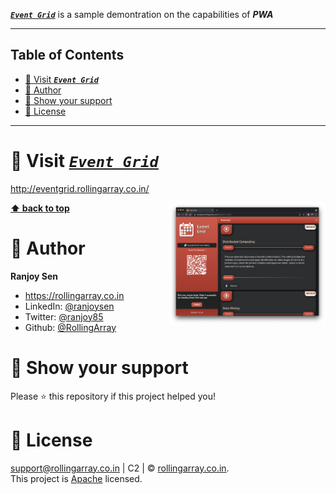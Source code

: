 
***[`Event Grid`](http://eventgrid.rollingarray.co.in/)*** is a sample demontration on the capabilities of ***PWA***

---

## Table of Contents
- [:link: Visit ***`Event Grid`***](#link-visit-event-grid)
- [:link: Author](#link-author)
- [:link: Show your support](#link-show-your-support)
- [:link: License](#link-license)


---
# :link: Visit ***[`Event Grid`](http://eventgrid.rollingarray.co.in/)***
http://eventgrid.rollingarray.co.in/

<img width="250" align="right" src="https://github.com/RollingArray/event-grid-app/blob/main/app-shots/desktop-1.png?raw=true" alt="demo"/>

**[⬆ back to top](#table-of-contents)**

# :link: Author
**Ranjoy Sen**

- https://rollingarray.co.in
- LinkedIn: [@ranjoysen](Https://www.Linkedin.Com/in/ranjoysen)
- Twitter: [@ranjoy85](Https://twitter.Com/ranjoy85)
- Github: [@RollingArray](https://github.com/RollingArray)

# :link: Show your support

Please ⭐️ this repository if this project helped you!


# :link: License
support@rollingarray.co.in | C2 | © [rollingarray.co.in](http://rollingarray.co.in/).<br />
This project is [Apache](https://github.com/RollingArray/event-grid-app/blob/main/LICENSE) licensed.